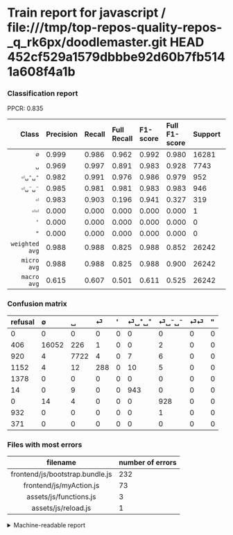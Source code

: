 # Train report for javascript / file:///tmp/top-repos-quality-repos-_q_rk6px/doodlemaster.git HEAD 452cf529a1579dbbbe92d60b7fb5141a608f4a1b

### Classification report

PPCR: 0.835

| Class | Precision | Recall | Full Recall | F1-score | Full F1-score | Support | Full Support | PPCR |
|------:|:----------|:-------|:------------|:---------|:---------|:--------|:-------------|:-----|
| `∅` | 0.999| 0.986| 0.962| 0.992| 0.980| 16281| 16687| 0.976 |
| `␣` | 0.969| 0.997| 0.891| 0.983| 0.928| 7743| 8663| 0.894 |
| `⏎␣⁺␣⁺` | 0.982| 0.991| 0.976| 0.986| 0.979| 952| 966| 0.986 |
| `⏎␣⁻␣⁻` | 0.985| 0.981| 0.981| 0.983| 0.983| 946| 946| 1.000 |
| `⏎` | 0.983| 0.903| 0.196| 0.941| 0.327| 319| 1471| 0.217 |
| `⏎⏎` | 0.000| 0.000| 0.000| 0.000| 0.000| 1| 933| 0.001 |
| `'` | 0.000| 0.000| 0.000| 0.000| 0.000| 0| 1378| 0.000 |
| `"` | 0.000| 0.000| 0.000| 0.000| 0.000| 0| 371| 0.000 |
| `weighted avg` | 0.988| 0.988| 0.825| 0.988| 0.852| 26242| 31415| 0.835 |
| `micro avg` | 0.988| 0.988| 0.825| 0.988| 0.900| 26242| 31415| 0.835 |
| `macro avg` | 0.615| 0.607| 0.501| 0.611| 0.525| 26242| 31415| 0.835 |

### Confusion matrix

|refusal|  ∅| ␣| ⏎| '| ⏎␣⁺␣⁺| ⏎␣⁻␣⁻| ⏎⏎| "| 
|:---|:---|:---|:---|:---|:---|:---|:---|:---|
|0 |0 |0 |0 |0 |0 |0 |0 |0 |
|406 |16052 |226 |1 |0 |0 |2 |0 |0 |
|920 |4 |7722 |4 |0 |7 |6 |0 |0 |
|1152 |4 |12 |288 |0 |10 |5 |0 |0 |
|1378 |0 |0 |0 |0 |0 |0 |0 |0 |
|14 |0 |9 |0 |0 |943 |0 |0 |0 |
|0 |14 |4 |0 |0 |0 |928 |0 |0 |
|932 |0 |0 |0 |0 |0 |1 |0 |0 |
|371 |0 |0 |0 |0 |0 |0 |0 |0 |

### Files with most errors

| filename | number of errors|
|:----:|:-----|
| frontend/js/bootstrap.bundle.js | 232 |
| frontend/js/myAction.js | 73 |
| assets/js/functions.js | 3 |
| assets/js/reload.js | 1 |

<details>
    <summary>Machine-readable report</summary>
```json
{
  "cl_report": {"\"": {"f1-score": 0.0, "precision": 0.0, "recall": 0.0, "support": 0}, "\u0027": {"f1-score": 0.0, "precision": 0.0, "recall": 0.0, "support": 0}, "macro avg": {"f1-score": 0.6106955125860393, "precision": 0.6146893631723449, "recall": 0.6071953060977323, "support": 26242}, "micro avg": {"f1-score": 0.9882249828519167, "precision": 0.9882249828519167, "recall": 0.9882249828519167, "support": 26242}, "weighted avg": {"f1-score": 0.9882228182578534, "precision": 0.9884382251858425, "recall": 0.9882249828519167, "support": 26242}, "\u2205": {"f1-score": 0.992242311852882, "precision": 0.9986313300982954, "recall": 0.9859345249063325, "support": 16281}, "\u23ce": {"f1-score": 0.9411764705882353, "precision": 0.9829351535836177, "recall": 0.9028213166144201, "support": 319}, "\u23ce\u23ce": {"f1-score": 0.0, "precision": 0.0, "recall": 0.0, "support": 1}, "\u23ce\u2423\u207a\u2423\u207a": {"f1-score": 0.9864016736401673, "precision": 0.9822916666666667, "recall": 0.990546218487395, "support": 952}, "\u23ce\u2423\u207b\u2423\u207b": {"f1-score": 0.9830508474576272, "precision": 0.9851380042462845, "recall": 0.9809725158562368, "support": 946}, "\u2423": {"f1-score": 0.9826927971494019, "precision": 0.9685187507838956, "recall": 0.9972878729174739, "support": 7743}},
  "cl_report_full": {"\"": {"f1-score": 0.0, "precision": 0.0, "recall": 0.0, "support": 371}, "\u0027": {"f1-score": 0.0, "precision": 0.0, "recall": 0.0, "support": 1378}, "macro avg": {"f1-score": 0.5246383569298564, "precision": 0.6146893631723449, "recall": 0.5007839648308778, "support": 31415}, "micro avg": {"f1-score": 0.899561198119916, "precision": 0.9882249828519167, "recall": 0.8254973738659875, "support": 31415}, "weighted avg": {"f1-score": 0.8515315546519496, "precision": 0.903427370884279, "recall": 0.8254973738659875, "support": 31415}, "\u2205": {"f1-score": 0.9799456671041787, "precision": 0.9986313300982954, "recall": 0.9619464253610595, "support": 16687}, "\u23ce": {"f1-score": 0.326530612244898, "precision": 0.9829351535836177, "recall": 0.19578518014955812, "support": 1471}, "\u23ce\u23ce": {"f1-score": 0.0, "precision": 0.0, "recall": 0.0, "support": 933}, "\u23ce\u2423\u207a\u2423\u207a": {"f1-score": 0.9792315680166147, "precision": 0.9822916666666667, "recall": 0.9761904761904762, "support": 966}, "\u23ce\u2423\u207b\u2423\u207b": {"f1-score": 0.9830508474576272, "precision": 0.9851380042462845, "recall": 0.9809725158562368, "support": 946}, "\u2423": {"f1-score": 0.9283481606155326, "precision": 0.9685187507838956, "recall": 0.8913771210896918, "support": 8663}},
  "ppcr": 0.8353334394397581
}
```
</details>
